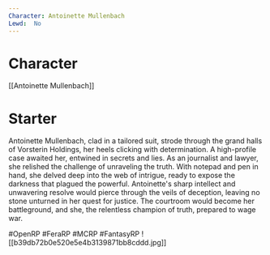```yaml
---
Character: Antoinette Mullenbach
Lewd:  No
---
```

# Character
[[Antoinette Mullenbach]]

# Starter
Antoinette Mullenbach, clad in a tailored suit, strode through the grand halls of Vorsterin Holdings, her heels clicking with determination. A high-profile case awaited her, entwined in secrets and lies. As an journalist and lawyer, she relished the challenge of unraveling the truth. With notepad and pen in hand, she delved deep into the web of intrigue, ready to expose the darkness that plagued the powerful. Antoinette's sharp intellect and unwavering resolve would pierce through the veils of deception, leaving no stone unturned in her quest for justice. The courtroom would become her battleground, and she, the relentless champion of truth, prepared to wage war.

#OpenRP #FeraRP #MCRP #FantasyRP 
![[b39db72b0e520e5e4b3139871bb8cddd.jpg]]